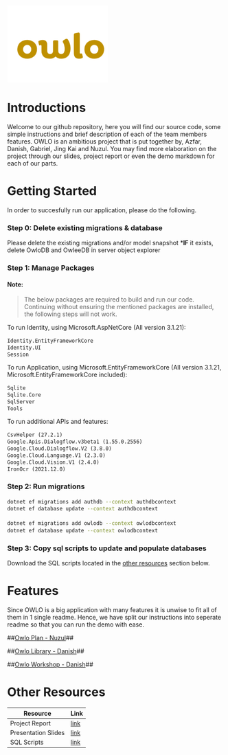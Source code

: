 
![This is an image](/ImagesForMarkdown/owlopic.png) 

# Introductions
Welcome to our github repository, here you will find our source code, some simple instructions and brief description of each of the team members features.
OWLO is an ambitious project that is put together by, Azfar, Danish, Gabriel, Jing Kai and Nuzul. You may find more elaboration on the project through our slides, project report or even the demo markdown for each of our parts.

# Getting Started
In order to succesfully run our application, please do the following. 

### Step 0: Delete existing migrations & database
Please delete the existing migrations and/or model snapshot
***IF** it exists, delete OwloDB and OwleeDB in server object explorer
### Step 1: Manage Packages

#### Note:
>The below packages are required to build and run our code. 
Continuing without ensuring the mentioned packages are installed, the following steps will not work.

To run Identity, using Microsoft.AspNetCore (All version 3.1.21):
```
Identity.EntityFrameworkCore 
Identity.UI
Session
```

To run Application, using Microsoft.EntityFrameworkCore (All version 3.1.21, Microsoft.EntityFrameworkCore included):
```
Sqlite
Sqlite.Core
SqlServer
Tools
```

To run additional APIs and features:
```
CsvHelper (27.2.1)
Google.Apis.Dialogflow.v3beta1 (1.55.0.2556)
Google.Cloud.Dialogflow.V2 (3.8.0)
Google.Cloud.Language.V1 (2.3.0)
Google.Cloud.Vision.V1 (2.4.0)
IronOcr (2021.12.0)
```


### Step 2: Run migrations  
```sh
dotnet ef migrations add authdb --context authdbcontext
dotnet ef database update --context authdbcontext

dotnet ef migrations add owlodb --context owlodbcontext
dotnet ef database update --context owlodbcontext
```
### Step 3: Copy sql scripts to update and populate databases
Download the SQL scripts located in the [other resources](#other-resources) section below.

# Features
Since OWLO is a big application with many features it is unwise to fit all of them in 1 single readme. Hence, we have split our instructions into seperate readme so that you can run the demo with ease.

##[Owlo Plan - Nuzul](OwloPlan.md)##

##[Owlo Library - Danish](OwlOLibraryReadme.md)##

##[Owlo Workshop - Danish](OwlOLibraryReadme.md)##


# Other Resources

| Resource | Link |
| --- | ----------- |
| Project Report | [link](https://docs.google.com/document/d/10XgJhgCkWqU_6sObHvtWeG16Jk_LCDH-JvEjIPYs0r8/edit?usp=sharing) |
| Presentation Slides | [link](https://docs.google.com/presentation/d/110JlaGVKrxqfZmyVvUeThdp4HaXcDSFu_lNzs2SYXNg/edit?usp=sharing) |
| SQL Scripts| [link](/ImagesForMarkdown/Run_This_After_Migrations.sql) |

